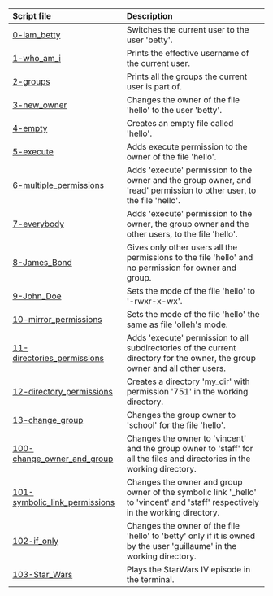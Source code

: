|Script file|Description|
|:-|:-|
|[0-iam_betty](0-iam_betty)|Switches the current user to the user 'betty'.|
|[1-who_am_i](1-who_am_i)|Prints the effective username of the current user.|
|[2-groups](2-groups)|Prints all the groups the current user is part of.|
|[3-new_owner](3-new_owner)|Changes the owner of the file 'hello' to the user 'betty'.|
|[4-empty](4-empty)|Creates an empty file called 'hello'.|
|[5-execute](5-execute)|Adds execute permission to the owner of the file 'hello'.|
|[6-multiple_permissions](6-multiple_permissions)|Adds 'execute' permission to the owner and the group owner, and 'read' permission to other user, to the file 'hello'.|
|[7-everybody](7-everybody)|Adds 'execute' permission to the owner, the group owner and the other users, to the file 'hello'.|
|[8-James_Bond](8-James_Bond)|Gives only other users all the permissions to the file 'hello' and no permission for owner and group.|
|[9-John_Doe](9-John_Doe)|Sets the mode of the file 'hello' to '-rwxr-x-wx'.|
|[10-mirror_permissions](10-mirror_permissions)|Sets the mode of the file 'hello' the same as file 'olleh's mode.|
|[11-directories_permissions](11-directories_permissions)|Adds 'execute' permission to all subdirectories of the current directory for the owner, the group owner and all other users.|
|[12-directory_permissions](12-directory_permissions)|Creates a directory 'my_dir' with permission '751' in the working directory.|
|[13-change_group](13-change_group)|Changes the group owner to 'school' for the file 'hello'.|
|[100-change_owner_and_group](100-change_owner_and_group)|Changes the owner to 'vincent' and the group owner to 'staff' for all the files and directories in the working directory.|
|[101-symbolic_link_permissions](101-symbolic_link_permissions)|Changes the owner and group owner of the symbolic link '\_hello' to 'vincent' and 'staff' respectively in the working directory.|
|[102-if_only](102-if_only)|Changes the owner of the file 'hello' to 'betty' only if it is owned by the user 'guillaume' in the working directory.|
|[103-Star_Wars](103-Star_Wars)|Plays the StarWars IV episode in the terminal.|
